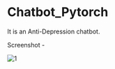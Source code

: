 # Chatbot_Pytorch
It is an Anti-Depression chatbot.

Screenshot -

![1](https://user-images.githubusercontent.com/42066791/117536813-e7d3fc80-b01a-11eb-8dce-34fa08aa1225.png)
